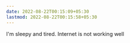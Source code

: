 ```yaml
---
date: 2022-08-22T00:15:09+05:30
lastmod: 2022-08-22T00:15:58+05:30
---
```


I'm sleepy and tired. Internet is not working well
